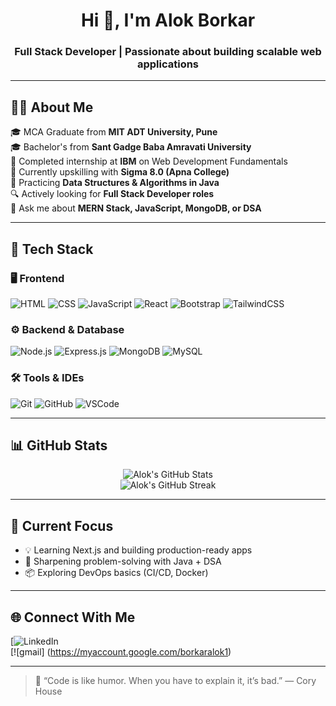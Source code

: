 <h1 align="center">Hi 👋, I'm Alok Borkar</h1>
<h3 align="center">Full Stack Developer | Passionate about building scalable web applications</h3>

---

## 👨‍💻 About Me

🎓 MCA Graduate from **MIT ADT University, Pune**  
🎓 Bachelor's from **Sant Gadge Baba Amravati University**  
💼 Completed internship at **IBM** on Web Development Fundamentals  
🚀 Currently upskilling with **Sigma 8.0 (Apna College)**  
🧠 Practicing **Data Structures & Algorithms in Java**  
🔍 Actively looking for **Full Stack Developer roles**  
💬 Ask me about **MERN Stack, JavaScript, MongoDB, or DSA**

---

## 🧰 Tech Stack

### 🖥️ Frontend
![HTML](https://img.shields.io/badge/-HTML5-E34F26?style=flat&logo=html5&logoColor=white)
![CSS](https://img.shields.io/badge/-CSS3-1572B6?style=flat&logo=css3)
![JavaScript](https://img.shields.io/badge/-JavaScript-F7DF1E?style=flat&logo=javascript)
![React](https://img.shields.io/badge/-React-61DAFB?style=flat&logo=react)
![Bootstrap](https://img.shields.io/badge/-Bootstrap-563D7C?style=flat&logo=bootstrap)
![TailwindCSS](https://img.shields.io/badge/-TailwindCSS-38B2AC?style=flat&logo=tailwind-css)

### ⚙️ Backend & Database
![Node.js](https://img.shields.io/badge/-Node.js-339933?style=flat&logo=node.js)
![Express.js](https://img.shields.io/badge/-Express.js-000000?style=flat&logo=express)
![MongoDB](https://img.shields.io/badge/-MongoDB-47A248?style=flat&logo=mongodb)
![MySQL](https://img.shields.io/badge/-MySQL-00758F?style=flat&logo=mysql)

### 🛠 Tools & IDEs
![Git](https://img.shields.io/badge/-Git-F05032?style=flat&logo=git)
![GitHub](https://img.shields.io/badge/-GitHub-181717?style=flat&logo=github)
![VSCode](https://img.shields.io/badge/-VSCode-007ACC?style=flat&logo=visual-studio-code)

---

## 📊 GitHub Stats

<p align="center">
  <img src="https://github-readme-stats.vercel.app/api?username=alokborkar&show_icons=true&theme=radical" alt="Alok's GitHub Stats" />
  <br/>
  <img src="https://streak-stats.demolab.com/?user=alokborkar&theme=radical" alt="Alok's GitHub Streak" />
</p>

---

## 🚀 Current Focus

- 💡 Learning Next.js and building production-ready apps
- 🧠 Sharpening problem-solving with Java + DSA
- 📦 Exploring DevOps basics (CI/CD, Docker)


---


## 🌐 Connect With Me

[![LinkedIn](https://www.linkedin.com/in/alokborkar/)  
[![gmail] (https://myaccount.google.com/borkaralok1)

---

> 🚀 “Code is like humor. When you have to explain it, it’s bad.” — Cory House
